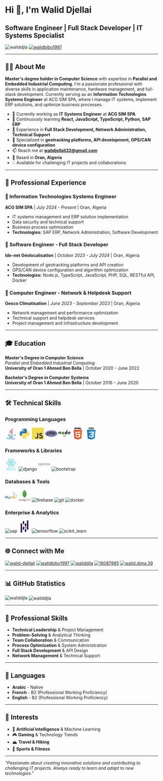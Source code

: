 # Hi 👋, I'm Walid Djellai
## Software Engineer | Full Stack Developer | IT Systems Specialist

<p align="left"> 
  <img src="https://komarev.com/ghpvc/?username=waliddjla&label=Profile%20views&color=0e75b6&style=flat" alt="waliddjla" /> 
  <a href="https://twitter.com/walidbibo1997" target="blank">
    <img src="https://img.shields.io/twitter/follow/walidbibo1997?logo=twitter&style=for-the-badge" alt="walidbibo1997" />
  </a>
</p>

---

## 👨‍💻 About Me

**Master's degree holder in Computer Science** with expertise in **Parallel and Embedded Industrial Computing**. I'm a passionate professional with diverse skills in application maintenance, hardware management, and full-stack development. Currently serving as an **Information Technologies Systems Engineer** at ACG SIM SPA, where I manage IT systems, implement ERP solutions, and optimize business processes.

- 🔭 Currently working as **IT Systems Engineer** at **ACG SIM SPA**
- 🌱 Continuously learning **React, JavaScript, TypeScript, Python, SAP ERP**
- 💼 Experience in **Full Stack Development, Network Administration, Technical Support**
- 🎯 Specialized in **geotracking platforms, API development, GPS/CAN device configuration**
- 📫 Reach me at **walidjellali32@gmail.com**
- 📍 Based in **Oran, Algeria**
- 💡 Available for challenging IT projects and collaborations

---

## 💼 Professional Experience

### 🔹 Information Technologies Systems Engineer
**ACG SIM SPA** | *July 2024 - Present* | Oran, Algeria
- IT systems management and ERP solution implementation
- Data security and technical support
- Business process optimization
- **Technologies:** SAP ERP, Network Administration, Software Development

### 🔹 Software Engineer - Full Stack Developer  
**Ide-net Géolocalisation** | *October 2023 - July 2024* | Oran, Algeria
- Development of geotracking platforms and API creation
- GPS/CAN device configuration and algorithm optimization
- **Technologies:** Node.js, TypeScript, JavaScript, PHP, SQL, RESTful API, Docker

### 🔹 Computer Engineer - Network & Helpdesk Support
**Gesco Climatisation** | *June 2023 - September 2023* | Oran, Algeria
- Network management and performance optimization
- Technical support and helpdesk services
- Project management and infrastructure development

---

## 🎓 Education

**Master's Degree in Computer Science**  
*Parallel and Embedded Industrial Computing*  
**University of Oran 1 Ahmed Ben Bella** | October 2020 - June 2022

**Bachelor's Degree in Computer Systems**  
**University of Oran 1 Ahmed Ben Bella** | October 2016 - June 2020

---

## 🛠️ Technical Skills

### Programming Languages
<p align="left">
  <img src="https://raw.githubusercontent.com/devicons/devicon/master/icons/java/java-original.svg" alt="java" width="40" height="40"/>
  <img src="https://raw.githubusercontent.com/devicons/devicon/master/icons/python/python-original.svg" alt="python" width="40" height="40"/>
  <img src="https://raw.githubusercontent.com/devicons/devicon/master/icons/javascript/javascript-original.svg" alt="javascript" width="40" height="40"/>
  <img src="https://raw.githubusercontent.com/devicons/devicon/master/icons/php/php-original.svg" alt="php" width="40" height="40"/>
  <img src="https://raw.githubusercontent.com/devicons/devicon/master/icons/nodejs/nodejs-original-wordmark.svg" alt="nodejs" width="40" height="40"/>
  <img src="https://raw.githubusercontent.com/devicons/devicon/master/icons/html5/html5-original-wordmark.svg" alt="html5" width="40" height="40"/>
  <img src="https://raw.githubusercontent.com/devicons/devicon/master/icons/css3/css3-original-wordmark.svg" alt="css3" width="40" height="40"/>
</p>

### Frameworks & Libraries
<p align="left">
  <img src="https://raw.githubusercontent.com/devicons/devicon/master/icons/react/react-original-wordmark.svg" alt="react" width="40" height="40"/>
  <img src="https://cdn.worldvectorlogo.com/logos/django.svg" alt="django" width="40" height="40"/>
  <img src="https://raw.githubusercontent.com/devicons/devicon/master/icons/express/express-original-wordmark.svg" alt="express" width="40" height="40"/>
  <img src="https://getbootstrap.com/docs/5.1/assets/brand/bootstrap-logo.svg" alt="bootstrap" width="40" height="40"/>
</p>

### Databases & Tools
<p align="left">
  <img src="https://raw.githubusercontent.com/devicons/devicon/master/icons/mysql/mysql-original-wordmark.svg" alt="mysql" width="40" height="40"/>
  <img src="https://raw.githubusercontent.com/devicons/devicon/master/icons/mongodb/mongodb-original-wordmark.svg" alt="mongodb" width="40" height="40"/>
  <img src="https://www.vectorlogo.zone/logos/firebase/firebase-icon.svg" alt="firebase" width="40" height="40"/>
  <img src="https://www.vectorlogo.zone/logos/git-scm/git-scm-icon.svg" alt="git" width="40" height="40"/>
  <img src="https://www.vectorlogo.zone/logos/docker/docker-icon.svg" alt="docker" width="40" height="40"/>
</p>

### Enterprise & Analytics
<p align="left">
  <img src="https://www.svgrepo.com/show/354382/sap.svg" alt="sap" width="40" height="40"/>
  <img src="https://raw.githubusercontent.com/devicons/devicon/2ae2a900d2f041da66e950e4d48052658d850630/icons/pandas/pandas-original.svg" alt="pandas" width="40" height="40"/>
  <img src="https://www.vectorlogo.zone/logos/tensorflow/tensorflow-icon.svg" alt="tensorflow" width="40" height="40"/>
  <img src="https://upload.wikimedia.org/wikipedia/commons/0/05/Scikit_learn_logo_small.svg" alt="scikit_learn" width="40" height="40"/>
</p>

---

## 🌐 Connect with Me

<p align="left">
<a href="https://linkedin.com/in/walid-djellali" target="blank"><img align="center" src="https://raw.githubusercontent.com/rahuldkjain/github-profile-readme-generator/master/src/images/icons/Social/linked-in-alt.svg" alt="walid-djellali" height="30" width="40" /></a>
<a href="https://twitter.com/walidbibo1997" target="blank"><img align="center" src="https://raw.githubusercontent.com/rahuldkjain/github-profile-readme-generator/master/src/images/icons/Social/twitter.svg" alt="walidbibo1997" height="30" width="40" /></a>
<a href="https://codepen.io/waliddjla" target="blank"><img align="center" src="https://raw.githubusercontent.com/rahuldkjain/github-profile-readme-generator/master/src/images/icons/Social/codepen.svg" alt="waliddjla" height="30" width="40" /></a>
<a href="https://stackoverflow.com/users/16087885" target="blank"><img align="center" src="https://raw.githubusercontent.com/rahuldkjain/github-profile-readme-generator/master/src/images/icons/Social/stack-overflow.svg" alt="16087885" height="30" width="40" /></a>
<a href="https://fb.com/walid.dima.39" target="blank"><img align="center" src="https://raw.githubusercontent.com/rahuldkjain/github-profile-readme-generator/master/src/images/icons/Social/facebook.svg" alt="walid.dima.39" height="30" width="40" /></a>
</p>

---

## 📊 GitHub Statistics

<p><img align="left" src="https://github-readme-stats.vercel.app/api/top-langs?username=waliddjla&show_icons=true&locale=en&layout=compact" alt="waliddjla" /></p>

<p>&nbsp;<img align="center" src="https://github-readme-stats.vercel.app/api?username=waliddjla&show_icons=true&locale=en" alt="waliddjla" /></p>

---

## 🎯 Professional Skills

- **Technical Leadership** & Project Management
- **Problem-Solving** & Analytical Thinking
- **Team Collaboration** & Communication
- **Process Optimization** & System Administration
- **Full Stack Development** & API Design
- **Network Management** & Technical Support

---

## 🌟 Languages

- **Arabic** - Native
- **French** - B2 (Professional Working Proficiency)  
- **English** - B2 (Professional Working Proficiency)

---

## 🎨 Interests

- 🤖 **Artificial Intelligence** & Machine Learning
- 🎮 **Gaming** & Technology Trends
- 🏔️ **Travel & Hiking** 
- 💪 **Sports & Fitness**

---

*"Passionate about creating innovative solutions and contributing to challenging IT projects. Always ready to learn and adapt to new technologies."*
